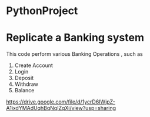 # PythonProject
Replicate a Banking system
==========================
This code perform various Banking Operations , such as 
1. Create Account
2. Login
3. Deposit
4. Withdraw
5. Balance

   
https://drive.google.com/file/d/1ycrD6IWjpZ-A1ixdYMAdUqhBqNqIZqXi/view?usp=sharing
